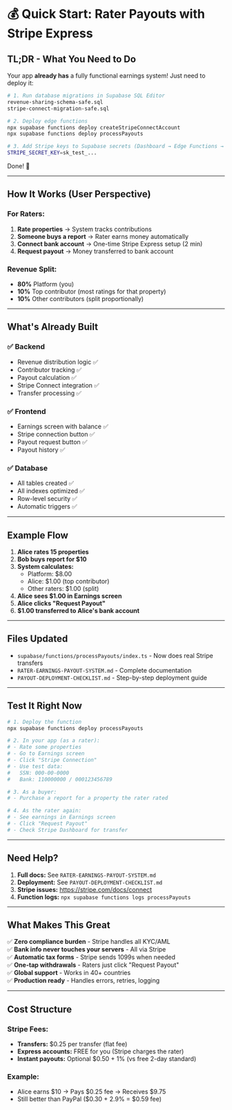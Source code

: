 # 💰 Quick Start: Rater Payouts with Stripe Express

## TL;DR - What You Need to Do

Your app **already has** a fully functional earnings system! Just need to deploy it:

```bash
# 1. Run database migrations in Supabase SQL Editor
revenue-sharing-schema-safe.sql
stripe-connect-migration-safe.sql

# 2. Deploy edge functions
npx supabase functions deploy createStripeConnectAccount
npx supabase functions deploy processPayouts

# 3. Add Stripe keys to Supabase secrets (Dashboard → Edge Functions → Secrets)
STRIPE_SECRET_KEY=sk_test_...
```

Done! 🎉

---

## How It Works (User Perspective)

### For Raters:

1. **Rate properties** → System tracks contributions
2. **Someone buys a report** → Rater earns money automatically
3. **Connect bank account** → One-time Stripe Express setup (2 min)
4. **Request payout** → Money transferred to bank account

### Revenue Split:
- **80%** Platform (you)
- **10%** Top contributor (most ratings for that property)
- **10%** Other contributors (split proportionally)

---

## What's Already Built

### ✅ Backend
- Revenue distribution logic ✅
- Contributor tracking ✅
- Payout calculation ✅
- Stripe Connect integration ✅
- Transfer processing ✅

### ✅ Frontend
- Earnings screen with balance ✅
- Stripe connection button ✅
- Payout request button ✅
- Payout history ✅

### ✅ Database
- All tables created ✅
- All indexes optimized ✅
- Row-level security ✅
- Automatic triggers ✅

---

## Example Flow

1. **Alice rates 15 properties**
2. **Bob buys report for $10**
3. **System calculates:**
   - Platform: $8.00
   - Alice: $1.00 (top contributor)
   - Other raters: $1.00 (split)
4. **Alice sees $1.00 in Earnings screen**
5. **Alice clicks "Request Payout"**
6. **$1.00 transferred to Alice's bank account**

---

## Files Updated

- `supabase/functions/processPayouts/index.ts` - Now does real Stripe transfers
- `RATER-EARNINGS-PAYOUT-SYSTEM.md` - Complete documentation
- `PAYOUT-DEPLOYMENT-CHECKLIST.md` - Step-by-step deployment guide

---

## Test It Right Now

```bash
# 1. Deploy the function
npx supabase functions deploy processPayouts

# 2. In your app (as a rater):
# - Rate some properties
# - Go to Earnings screen
# - Click "Stripe Connection"
# - Use test data:
#   SSN: 000-00-0000
#   Bank: 110000000 / 000123456789

# 3. As a buyer:
# - Purchase a report for a property the rater rated

# 4. As the rater again:
# - See earnings in Earnings screen
# - Click "Request Payout"
# - Check Stripe Dashboard for transfer
```

---

## Need Help?

1. **Full docs:** See `RATER-EARNINGS-PAYOUT-SYSTEM.md`
2. **Deployment:** See `PAYOUT-DEPLOYMENT-CHECKLIST.md`
3. **Stripe issues:** https://stripe.com/docs/connect
4. **Function logs:** `npx supabase functions logs processPayouts`

---

## What Makes This Great

✅ **Zero compliance burden** - Stripe handles all KYC/AML  
✅ **Bank info never touches your servers** - All via Stripe  
✅ **Automatic tax forms** - Stripe sends 1099s when needed  
✅ **One-tap withdrawals** - Raters just click "Request Payout"  
✅ **Global support** - Works in 40+ countries  
✅ **Production ready** - Handles errors, retries, logging  

---

## Cost Structure

### Stripe Fees:
- **Transfers:** $0.25 per transfer (flat fee)
- **Express accounts:** FREE for you (Stripe charges the rater)
- **Instant payouts:** Optional $0.50 + 1% (vs free 2-day standard)

### Example:
- Alice earns $10 → Pays $0.25 fee → Receives $9.75
- Still better than PayPal ($0.30 + 2.9% = $0.59 fee)

